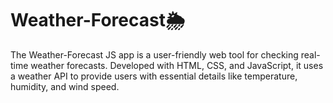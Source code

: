 # Weather-Forecast🌦️
The Weather-Forecast JS app is a user-friendly web tool for checking real-time weather forecasts. Developed with HTML, CSS, and JavaScript, it uses a weather API to provide users with essential details like temperature, humidity, and wind speed.
